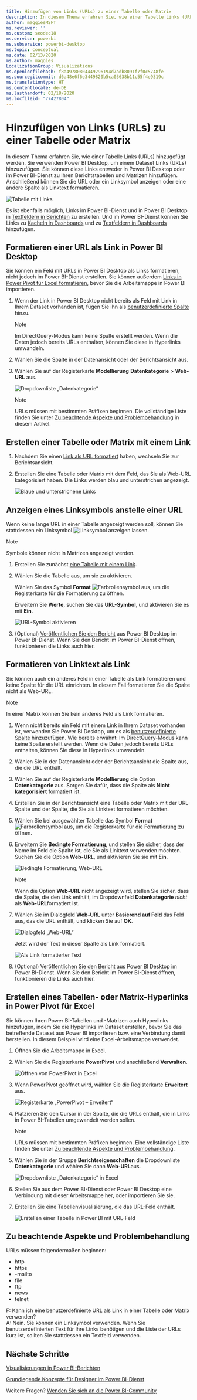 ```yaml
---
title: Hinzufügen von Links (URLs) zu einer Tabelle oder Matrix
description: In diesem Thema erfahren Sie, wie einer Tabelle Links (URLs) hinzugefügt werden. Sie verwenden Power BI Desktop, um einem Dataset Links (URLs) hinzuzufügen. Dann können Sie diese Links entweder in Power BI Desktop oder im Power BI-Dienst zu Ihren Berichtstabellen und Matrizen hinzufügen.
author: maggiesMSFT
ms.reviewer: ''
ms.custom: seodec18
ms.service: powerbi
ms.subservice: powerbi-desktop
ms.topic: conceptual
ms.date: 02/13/2020
ms.author: maggies
LocalizationGroup: Visualizations
ms.openlocfilehash: f8a49780804449296194d7adb8091f7f0c5748fe
ms.sourcegitcommit: d6a48e6f6e3449820b5ca03638b11c55f4e9319c
ms.translationtype: HT
ms.contentlocale: de-DE
ms.lasthandoff: 02/18/2020
ms.locfileid: "77427804"
---
```

# <a name="add-hyperlinks-urls-to-a-table-or-matrix"></a>Hinzufügen von Links (URLs) zu einer Tabelle oder Matrix
In diesem Thema erfahren Sie, wie einer Tabelle Links (URLs) hinzugefügt werden. Sie verwenden Power BI Desktop, um einem Dataset Links (URLs) hinzuzufügen. Sie können diese Links entweder in Power BI Desktop oder im Power BI-Dienst zu Ihren Berichtstabellen und Matrizen hinzufügen. Anschließend können Sie die URL oder ein Linksymbol anzeigen oder eine andere Spalte als Linktext formatieren.

![Tabelle mit Links](media/power-bi-hyperlinks-in-tables/power-bi-url-link-text.png)

Es ist ebenfalls möglich, Links im Power BI-Dienst und in Power BI Desktop in [Textfeldern in Berichten](service-add-hyperlink-to-text-box.md) zu erstellen. Und im Power BI-Dienst können Sie Links zu [Kacheln in Dashboards](service-dashboard-edit-tile.md) und zu [Textfeldern in Dashboards](service-dashboard-add-widget.md) hinzufügen. 


## <a name="format-a-url-as-a-hyperlink-in-power-bi-desktop"></a>Formatieren einer URL als Link in Power BI Desktop

Sie können ein Feld mit URLs in Power BI Desktop als Links formatieren, nicht jedoch im Power BI-Dienst erstellen. Sie können außerdem [Links in Power Pivot für Excel formatieren](#create-a-table-or-matrix-hyperlink-in-excel-power-pivot), bevor Sie die Arbeitsmappe in Power BI importieren.

1. Wenn der Link in Power BI Desktop nicht bereits als Feld mit Link in Ihrem Dataset vorhanden ist, fügen Sie ihn als [benutzerdefinierte Spalte](desktop-common-query-tasks.md) hinzu.

    > [!NOTE]
    > Im DirectQuery-Modus kann keine Spalte erstellt werden.  Wenn die Daten jedoch bereits URLs enthalten, können Sie diese in Hyperlinks umwandeln.

2. Wählen Sie die Spalte in der Datenansicht oder der Berichtsansicht aus. 

3. Wählen Sie auf der Registerkarte **Modellierung** **Datenkategorie** > **Web-URL** aus.
   
    ![Dropdownliste „Datenkategorie“](media/power-bi-hyperlinks-in-tables/power-bi-format-web-url.png)

    > [!NOTE]
    > URLs müssen mit bestimmten Präfixen beginnen. Die vollständige Liste finden Sie unter [Zu beachtende Aspekte und Problembehandlung](#considerations-and-troubleshooting) in diesem Artikel.

## <a name="create-a-table-or-matrix-with-a-hyperlink"></a>Erstellen einer Tabelle oder Matrix mit einem Link

1. Nachdem Sie einen [Link als URL formatiert](#format-a-url-as-a-hyperlink-in-power-bi-desktop) haben, wechseln Sie zur Berichtsansicht.
2. Erstellen Sie eine Tabelle oder Matrix mit dem Feld, das Sie als Web-URL kategorisiert haben. Die Links werden blau und unterstrichen angezeigt.

    ![Blaue und unterstrichene Links](media/power-bi-hyperlinks-in-tables/power-bi-url-blue-underline.png)


## <a name="display-a-hyperlink-icon-instead-of-a-url"></a>Anzeigen eines Linksymbols anstelle einer URL

Wenn keine lange URL in einer Tabelle angezeigt werden soll, können Sie stattdessen ein Linksymbol ![Linksymbol](media/power-bi-hyperlinks-in-tables/power-bi-hyperlink-icon.png) anzeigen lassen. 

> [!NOTE]
> Symbole können nicht in Matrizen angezeigt werden.
   
1. Erstellen Sie zunächst [eine Tabelle mit einem Link](#create-a-table-or-matrix-with-a-hyperlink).

2. Wählen Sie die Tabelle aus, um sie zu aktivieren.

    Wählen Sie das Symbol **Format** ![Farbrollensymbol](media/power-bi-hyperlinks-in-tables/power-bi-paintroller.png) aus, um die Registerkarte für die Formatierung zu öffnen.

    Erweitern Sie **Werte**, suchen Sie das **URL-Symbol**, und aktivieren Sie es mit **Ein**.

    ![URL-Symbol aktivieren](media/power-bi-hyperlinks-in-tables/power-bi-url-icon-on.png)

1. (Optional) [Veröffentlichen Sie den Bericht](desktop-upload-desktop-files.md) aus Power BI Desktop im Power BI-Dienst. Wenn Sie den Bericht im Power BI-Dienst öffnen, funktionieren die Links auch hier.

## <a name="format-link-text-as-a-hyperlink"></a>Formatieren von Linktext als Link

Sie können auch ein anderes Feld in einer Tabelle als Link formatieren und keine Spalte für die URL einrichten. In diesem Fall formatieren Sie die Spalte nicht als Web-URL.

> [!NOTE]
> In einer Matrix können Sie kein anderes Feld als Link formatieren.

1. Wenn nicht bereits ein Feld mit einem Link in Ihrem Dataset vorhanden ist, verwenden Sie Power BI Desktop, um es als [benutzerdefinierte Spalte](desktop-common-query-tasks.md) hinzuzufügen. Wie bereits erwähnt: Im DirectQuery-Modus kann keine Spalte erstellt werden.  Wenn die Daten jedoch bereits URLs enthalten, können Sie diese in Hyperlinks umwandeln.

2. Wählen Sie in der Datenansicht oder der Berichtsansicht die Spalte aus, die die URL enthält. 

3. Wählen Sie auf der Registerkarte **Modellierung** die Option **Datenkategorie** aus. Sorgen Sie dafür, dass die Spalte als **Nicht kategorisiert** formatiert ist.

2. Erstellen Sie in der Berichtsansicht eine Tabelle oder Matrix mit der URL-Spalte und der Spalte, die Sie als Linktext formatieren möchten.

3. Wählen Sie bei ausgewählter Tabelle das Symbol **Format** ![Farbrollensymbol](media/power-bi-hyperlinks-in-tables/power-bi-paintroller.png) aus, um die Registerkarte für die Formatierung zu öffnen.

4. Erweitern Sie **Bedingte Formatierung**, und stellen Sie sicher, dass der Name im Feld die Spalte ist, die Sie als Linktext verwenden möchten. Suchen Sie die Option **Web-URL**, und aktivieren Sie sie mit **Ein**.

    ![Bedingte Formatierung, Web-URL](media/power-bi-hyperlinks-in-tables/power-bi-format-conditional-web-url.png)

    > [!NOTE]
    > Wenn die Option **Web-URL** nicht angezeigt wird, stellen Sie sicher, dass die Spalte, die den Link enthält, im Dropdownfeld **Datenkategorie** *nicht* als **Web-URL**formatiert ist.

5. Wählen Sie im Dialogfeld **Web-URL** unter **Basierend auf Feld** das Feld aus, das die URL enthält, und klicken Sie auf **OK**.

    ![Dialogfeld „Web-URL“](media/power-bi-hyperlinks-in-tables/power-bi-format-web-url-dialog.png)

    Jetzt wird der Text in dieser Spalte als Link formatiert.

    ![Als Link formatierter Text](media/power-bi-hyperlinks-in-tables/power-bi-url-link-text.png)

1. (Optional) [Veröffentlichen Sie den Bericht](desktop-upload-desktop-files.md) aus Power BI Desktop im Power BI-Dienst. Wenn Sie den Bericht im Power BI-Dienst öffnen, funktionieren die Links auch hier.

## <a name="create-a-table-or-matrix-hyperlink-in-excel-power-pivot"></a>Erstellen eines Tabellen- oder Matrix-Hyperlinks in Power Pivot für Excel

Sie können Ihren Power BI-Tabellen und -Matrizen auch Hyperlinks hinzufügen, indem Sie die Hyperlinks im Dataset erstellen, bevor Sie das betreffende Dataset aus Power BI importieren bzw. eine Verbindung damit herstellen. In diesem Beispiel wird eine Excel-Arbeitsmappe verwendet.

1. Öffnen Sie die Arbeitsmappe in Excel.
2. Wählen Sie die Registerkarte **PowerPivot** und anschließend **Verwalten**.
   
   ![Öffnen von PowerPivot in Excel](media/power-bi-hyperlinks-in-tables/createhyperlinkinpowerpivot2.png)
1. Wenn PowerPivot geöffnet wird, wählen Sie die Registerkarte **Erweitert** aus.
   
   ![Registerkarte „PowerPivot – Erweitert“](media/power-bi-hyperlinks-in-tables/createhyperlinkinpowerpivot3.png)
4. Platzieren Sie den Cursor in der Spalte, die die URLs enthält, die in Links in Power BI-Tabellen umgewandelt werden sollen.
   
   > [!NOTE]
   > URLs müssen mit bestimmten Präfixen beginnen. Eine vollständige Liste finden Sie unter [Zu beachtende Aspekte und Problembehandlung](#considerations-and-troubleshooting).
   > 
   
5. Wählen Sie in der Gruppe **Berichtseigenschaften** die Dropdownliste **Datenkategorie** und wählen Sie dann **Web-URL**aus. 
   
   ![Dropdownliste „Datenkategorie“ in Excel](media/power-bi-hyperlinks-in-tables/createhyperlinksnew.png)

6. Stellen Sie aus dem Power BI-Dienst oder Power BI Desktop eine Verbindung mit dieser Arbeitsmappe her, oder importieren Sie sie.
7. Erstellen Sie eine Tabellenvisualisierung, die das URL-Feld enthält.
   
   ![Erstellen einer Tabelle in Power BI mit URL-Feld](media/power-bi-hyperlinks-in-tables/hyperlinksintables.gif)

## <a name="considerations-and-troubleshooting"></a>Zu beachtende Aspekte und Problembehandlung

URLs müssen folgendermaßen beginnen:
- http
- https
- -mailto
- file
- ftp
- news
- telnet

F: Kann ich eine benutzerdefinierte URL als Link in einer Tabelle oder Matrix verwenden?    
A: Nein. Sie können ein Linksymbol verwenden. Wenn Sie benutzerdefinierten Text für Ihre Links benötigen und die Liste der URLs kurz ist, sollten Sie stattdessen ein Textfeld verwenden.


## <a name="next-steps"></a>Nächste Schritte
[Visualisierungen in Power BI-Berichten](visuals/power-bi-report-visualizations.md)

[Grundlegende Konzepte für Designer im Power BI-Dienst](service-basic-concepts.md)

Weitere Fragen? [Wenden Sie sich an die Power BI-Community](https://community.powerbi.com/)

